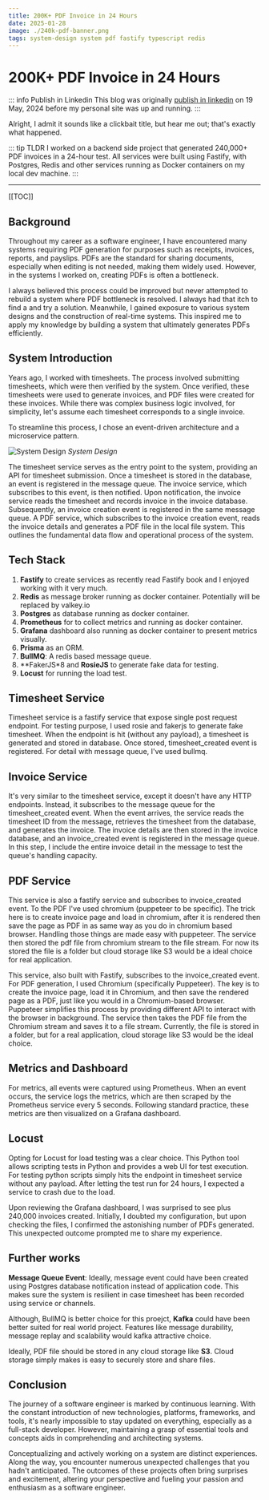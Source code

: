 ```yaml
---
title: 200K+ PDF Invoice in 24 Hours 
date: 2025-01-28
image: ./240k-pdf-banner.png
tags: system-design system pdf fastify typescript redis
---
```


# 200K+ PDF Invoice in 24 Hours

::: info Publish in Linkedin
This blog was originally [publish in linkedin](https://www.linkedin.com/pulse/200k-pdf-invoice-24-hours-sabin-raj-dangol-yxvye/)
on 19 May, 2024 before my personal site was up and running.
:::


Alright, I admit it sounds like a clickbait title, but hear me out; that's exactly what happened.

::: tip TLDR
I worked on a backend side project that generated 240,000+ PDF invoices in a 24-hour test. All services were built using Fastify, with Postgres, Redis and other services running as Docker containers on my local dev machine.
:::

---

[[TOC]]

## Background
Throughout my career as a software engineer, I have encountered many systems requiring
PDF generation for purposes such as receipts, invoices, reports, and payslips.
PDFs are the standard for sharing documents, especially when editing is not needed,
making them widely used. However, in the systems I worked on, creating PDFs is often a bottleneck.

I always believed this process could be improved but never attempted to rebuild a system
where PDF bottleneck is resolved. I always had that itch to find a and try a solution.
Meanwhile, I gained exposure to various system designs and the construction of real-time systems.
This inspired me to apply my knowledge by building a system that ultimately generates PDFs efficiently.

## System Introduction
Years ago, I worked with timesheets. The process involved submitting timesheets, which
were then verified by the system. Once verified, these timesheets were used to generate
invoices, and PDF files were created for these invoices. While there was complex business
logic involved, for simplicity, let's assume each timesheet corresponds to a single invoice.

To streamline this process, I chose an event-driven architecture and a microservice pattern.

![System Design](/aster-system-design.png)
*System Design*

The timesheet service serves as the entry point to the system, providing an API for
timesheet submission. Once a timesheet is stored in the database, an event is registered
in the message queue. The invoice service, which subscribes to this event, is then notified.
Upon notification, the invoice service reads the timesheet and records invoice in the invoice
database. Subsequently, an invoice creation event is registered in the same message queue.
A PDF service, which subscribes to the invoice creation event, reads the invoice details and
generates a PDF file in the local file system. This outlines the fundamental data flow and
operational process of the system.

## Tech Stack
1. **Fastify** to create services as recently read Fastify book and I enjoyed working with it very much.
1. **Redis** as message broker running as docker container. Potentially will be replaced by valkey.io
1. **Postgres** as database running as docker container. 
1. **Prometheus** for to collect metrics and running as docker container.
1. **Grafana** dashboard also running as docker container to present metrics visually.
1. **Prisma** as an ORM.
1. **BullMQ**: A redis based message queue.
1. **FakerJS*8 and **RosieJS** to generate fake data for testing. 
1. **Locust** for running the load test.

## Timesheet Service

Timesheet service is a fastify service that expose single post request endpoint.
For testing purpose, I used rosie and fakerjs to generate fake timesheet. When the
endpoint is hit (without any payload), a timesheet is generated and stored in database.
Once stored, timesheet_created event is registered. For detail with message queue, I've
used bullmq.

## Invoice Service 

It's very similar to the timesheet service, except it doesn't have any HTTP endpoints.
Instead, it subscribes to the message queue for the timesheet_created event. When the
event arrives, the service reads the timesheet ID from the message, retrieves the
timesheet from the database, and generates the invoice. The invoice details are then
stored in the invoice database, and an invoice_created event is registered in the
message queue. In this step, I include the entire invoice detail in the message to
test the queue's handling capacity.

## PDF Service

This service is also a fastify service and subscribes to invoice_created event. To the
PDF I've used chromium (puppeteer to be specific). The trick here is to create invoice
page and load in chromium, after it is rendered then save the page as PDF in as same way
as you do in chromium based browser. Handling those things are made easy with puppeteer.
The service then stored the pdf file from chromium stream to the file stream. For now its
stored the file is a folder but cloud storage like S3 would be a ideal choice for real
application. 

This service, also built with Fastify, subscribes to the invoice_created event. For PDF
generation, I used Chromium (specifically Puppeteer). The key is to create the invoice
page, load it in Chromium, and then save the rendered page as a PDF, just like you would
in a Chromium-based browser. Puppeteer simplifies this process by providing different
API to interact with the browser in background. The service then takes the PDF file
from the Chromium stream and saves it to a file stream. Currently, the file is
stored in a folder, but for a real application, cloud storage like S3 would be
the ideal choice.

## Metrics and Dashboard

For metrics, all events were captured using Prometheus. When an event occurs, the
service logs the metrics, which are then scraped by the Prometheus service every
5 seconds. Following standard practice, these metrics are then visualized on a
Grafana dashboard.

## Locust

Opting for Locust for load testing was a clear choice. This Python tool allows
scripting tests in Python and provides a web UI for test execution. For testing
python scripts simply hits the endpoint in timesheet service without any payload.
After letting the test run for 24 hours, I expected a service to crash due to
the load.

Upon reviewing the Grafana dashboard, I was surprised to see plus 240,000
invoices created. Initially, I doubted my configuration, but upon checking the
files, I confirmed the astonishing number of PDFs generated. This unexpected
outcome prompted me to share my experience.


## Further works

**Message Queue Event**: Ideally, message event could have been created using
Postgres database notification instead of application code. This makes sure the
system is resilient in case timesheet has been recorded using service or channels. 

Although, BullMQ is better choice for this proejct, **Kafka** could have been better
suited for real world project. Features like message durability, message replay
and scalability would kafka attractive choice. 

Ideally, PDF file should be stored in any cloud storage like **S3**. Cloud storage
simply makes is easy to securely store and share files.

## Conclusion

The journey of a software engineer is marked by continuous learning. With the
constant introduction of new technologies, platforms, frameworks, and tools,
it's nearly impossible to stay updated on everything, especially as a full-stack
developer. However, maintaining a grasp of essential tools and concepts aids in
comprehending and architecting systems.

Conceptualizing and actively working on a system are distinct experiences. Along
the way, you encounter numerous unexpected challenges that you hadn't anticipated.
The outcomes of these projects often bring surprises and excitement, altering your
perspective and fueling your passion and enthusiasm as a software engineer.

